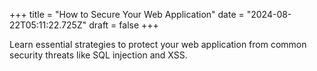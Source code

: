 +++
title = "How to Secure Your Web Application"
date = "2024-08-22T05:11:22.725Z"
draft = false
+++

  Learn essential strategies to protect your web application from common security threats like SQL injection and XSS.
        